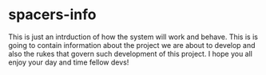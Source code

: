 
# spacers-info
This is just an intrduction of how the system will work and behave. This is is going to contain information about the project we are about to develop and also the rukes that govern such development of this project. I hope you all enjoy your day and time fellow devs!
